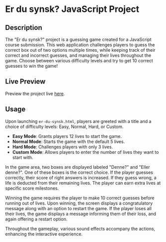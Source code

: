 # Er du synsk? JavaScript Project

## Description
The "Er du synsk?" project is a guessing game created for a JavaScript course submission. This web application challenges players to guess the correct box out of two options multiple times, while keeping track of their correct and incorrect guesses, and managing their lives throughout the game. Choose between various difficulty levels and try to get 10 correct guesses to win the game!

## Live Preview
Preview the project live [here](https://augustelvevold.github.io/2021.10.11-school-js-submission/er-du-synsk.html).

## Usage
Upon launching `er-du-synsk.html`, players are greeted with a title and a choice of difficulty levels: Easy, Normal, Hard, or Custom. 

- **Easy Mode**: Grants players 12 lives to start the game.
- **Normal Mode**: Starts the game with the default 5 lives.
- **Hard Mode**: Challenges players with only 3 lives.
- **Custom Mode**: Allows players to enter the number of lives they want to start with.

In the game area, two boxes are displayed labeled "Denne?" and "Eller denne?". One of these boxes is the correct choice. If the player guesses correctly, their score of right answers is increased. If they guess wrong, a life is deducted from their remaining lives. The player can earn extra lives at specific score milestones. 

Winning the game requires the player to make 10 correct guesses before running out of lives. Upon winning, the screen displays a congratulatory message along with an option to restart the game. If the player loses all their lives, the game displays a message informing them of their loss, and again offering a restart option.

Throughout the gameplay, various sound effects accompany the actions, enhancing the interactive experience.
